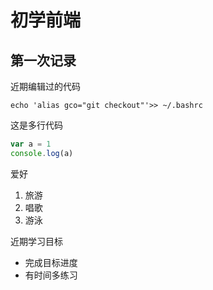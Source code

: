# 初学前端
## 第一次记录

近期编辑过的代码

    echo 'alias gco="git checkout"'>> ~/.bashrc    

这是多行代码
```javascript
var a = 1
console.log(a)
```

爱好
1. 旅游
2. 唱歌
3. 游泳
   
近期学习目标

* 完成目标进度
* 有时间多练习



